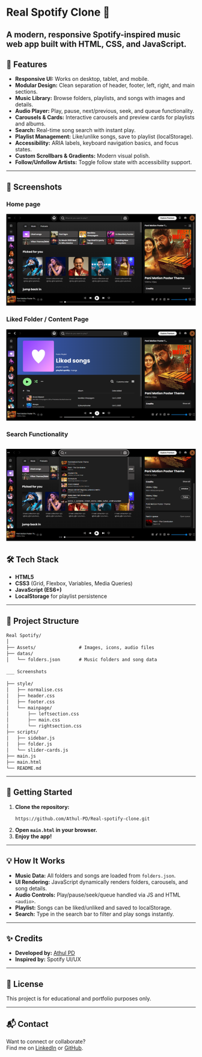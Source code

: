 # Real Spotify Clone 🎵

A modern, responsive Spotify-inspired music web app built with HTML, CSS, and JavaScript.
---
## 🚀 Features

- **Responsive UI:** Works on desktop, tablet, and mobile.
- **Modular Design:** Clean separation of header, footer, left, right, and main sections.
- **Music Library:** Browse folders, playlists, and songs with images and details.
- **Audio Player:** Play, pause, next/previous, seek, and queue functionality.
- **Carousels & Cards:** Interactive carousels and preview cards for playlists and albums.
- **Search:** Real-time song search with instant play.
- **Playlist Management:** Like/unlike songs, save to playlist (localStorage).
- **Accessibility:** ARIA labels, keyboard navigation basics, and focus states.
- **Custom Scrollbars & Gradients:** Modern visual polish.
- **Follow/Unfollow Artists:** Toggle follow state with accessibility support.

---

## 📸 Screenshots

### Home page
![Home screenshot](./Screenshots/home.png)

### Liked Folder / Content Page
![Liked Songs Screenshot](./Screenshots/folder.png)

### Search Functionality
![Search Screenshot](./Screenshots/filter.png)
---
## 🛠️ Tech Stack

- **HTML5**
- **CSS3** (Grid, Flexbox, Variables, Media Queries)
- **JavaScript (ES6+)**
- **LocalStorage** for playlist persistence

---
## 📂 Project Structure

```
Real Spotify/
│
├── Assets/                # Images, icons, audio files
├── datas/
│   └── folders.json       # Music folders and song data

___ Screenshots

├── style/
│   ├── normalise.css
│   ├── header.css
│   ├── footer.css
│   └── mainpage/
│       ├── leftsection.css
│       ├── main.css
│       └── rightsection.css
├── scripts/
│   ├── sidebar.js
│   ├── folder.js
│   └── slider-cards.js
├── main.js
├── main.html
└── README.md
```

---
## 🏁 Getting Started

1. **Clone the repository:**
   ```
   https://github.com/Athul-PD/Real-spotify-clone.git
   ```
2. **Open `main.html` in your browser.**
3. **Enjoy the app!**

---

## 💡 How It Works

- **Music Data:** All folders and songs are loaded from `folders.json`.
- **UI Rendering:** JavaScript dynamically renders folders, carousels, and song details.
- **Audio Controls:** Play/pause/seek/queue handled via JS and HTML `<audio>`.
- **Playlist:** Songs can be liked/unliked and saved to localStorage.
- **Search:** Type in the search bar to filter and play songs instantly.

---

## ✨ Credits

- **Developed by:** [ Athul PD ](https://www.linkedin.com/in/athul-p-d-a5649132b/)
- **Inspired by:** Spotify UI/UX

---

## 📢 License

This project is for educational and portfolio purposes only.

---

## 📬 Contact

Want to connect or collaborate?  
Find me on [LinkedIn](https://www.linkedin.com/in/athul-p-d-a5649132b/) or [GitHub](https://github.com/Athul-PD).



